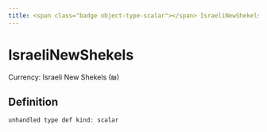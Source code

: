 ```yaml
---
title: <span class="badge object-type-scalar"></span> IsraeliNewShekels
---
```

# <span class="badge object-type-scalar"></span> IsraeliNewShekels

Currency: Israeli New Shekels (₪)

## Definition

```php
unhandled type def kind: scalar
```
